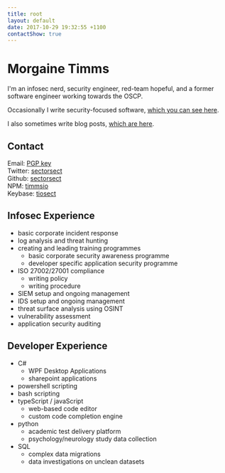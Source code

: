 ```yaml
---
title: root
layout: default
date: 2017-10-29 19:32:55 +1100
contactShow: true
---
```


# Morgaine Timms

I'm an infosec nerd, security engineer, red-team hopeful, and a former software engineer working towards the OSCP.

Occasionally I write security-focused software, [which you can see here](/projects).

I also sometimes write blog posts, [which are here](/blog).

## Contact

Email: [PGP key][pgp]
<br>
Twitter: [sectorsect][twitter]
<br>
Github: [sectorsect][gh]
<br>
NPM: [timmsio][npm]
<br>
Keybase: [tiosect](https://keybase.io/tiosect)

[twitter]: https://twitter.com/sectorsect
[pgp]: /assets/misc/mt.pgp.txt "A2D1 316F A7BD 87F6 D0F7  DA73 42A6 A028 415F CE85"
[gh]: https://github.com/sectorsect "My github account"
[npm]: https://www.npmjs.com/~timmsio "My NPM account"

## Infosec Experience

- basic corporate incident response
- log analysis and threat hunting
- creating and leading training programmes
  - basic corporate security awareness programme
  - developer specific application security programme
- ISO 27002/27001 compliance
  - writing policy
  - writing procedure
- SIEM setup and ongoing management
- IDS setup and ongoing management
- threat surface analysis using OSINT
- vulnerability assessment
- application security auditing

## Developer Experience

- C#
  - WPF Desktop Applications
  - sharepoint applications
- powershell scripting
- bash scripting
- typeScript / javaScript
  - web-based code editor
  - custom code completion engine
- python
  - academic test delivery platform
  - psychology/neurology study data collection
- SQL
  - complex data migrations
  - data investigations on unclean datasets

